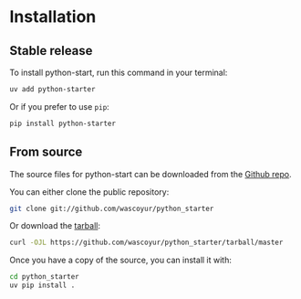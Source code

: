 # Installation

## Stable release

To install python-start, run this command in your terminal:

```sh
uv add python-starter
```

Or if you prefer to use `pip`:

```sh
pip install python-starter
```

## From source

The source files for python-start can be downloaded from the [Github repo](https://github.com/wascoyur/python_starter).

You can either clone the public repository:

```sh
git clone git://github.com/wascoyur/python_starter
```

Or download the [tarball](https://github.com/wascoyur/python_starter/tarball/master):

```sh
curl -OJL https://github.com/wascoyur/python_starter/tarball/master
```

Once you have a copy of the source, you can install it with:

```sh
cd python_starter
uv pip install .
```
